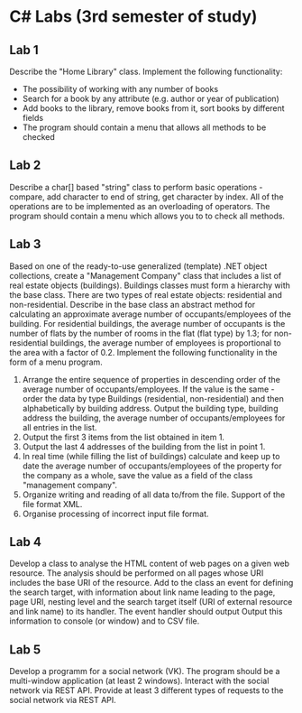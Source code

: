 # C# Labs (3rd semester of study)

## Lab 1
Describe the "Home Library" class.
Implement the following functionality:
- The possibility of working with any number of books 
- Search for a book by any attribute (e.g. author or year of publication)
- Add books to the library, remove books from it, sort books by different fields
- The program should contain a menu that allows all methods to be checked

## Lab 2
Describe a char[] based "string" class to perform basic operations - compare, add character to end of string, get character by index. All of the operations are to be implemented as an overloading of operators. The program should contain a menu which allows you to
to check all methods.

## Lab 3
Based on one of the ready-to-use generalized (template) .NET object collections, create a "Management Company" class that includes a list of real estate objects (buildings). Buildings classes must form a hierarchy with the base class. There are two types of real estate objects: residential and non-residential. Describe in the base class an abstract method for calculating an approximate average number of occupants/employees of the building. For residential buildings, the average number of occupants is the number of flats by the number of rooms in the flat (flat type) by 1.3; for non-residential buildings, the average number of employees is proportional to the area with a factor of 0.2. Implement the following functionality in the form of a menu program.
1. Arrange the entire sequence of properties in descending order of the average
number of occupants/employees. If the value is the same - order the data by type
Buildings (residential, non-residential) and then alphabetically by building address. Output the building type, building address
the building, the average number of occupants/employees for all entries in the list.
2. Output the first 3 items from the list obtained in item 1.
3. Output the last 4 addresses of the building from the list in point 1.
4. In real time (while filling the list of buildings) calculate and keep up to date
the average number of occupants/employees of the property for the
company as a whole, save the value as a field of the class "management company".
5. Organize writing and reading of all data to/from the file. Support of the file format
XML.
6. Organise processing of incorrect input file format.

## Lab 4
Develop a class to analyse the HTML content of web pages on a given web resource. The analysis should be performed on all pages whose URI includes the base URI of the resource. Add to the class an event for defining the search target, with information about link name leading to the page, page URI, nesting level and the search target itself (URI of external resource and link name) to its handler. The event handler should output Output this information to console (or window) and to CSV file.

## Lab 5
Develop a programm for a social network (VK). The program should be a multi-window application (at least 2 windows). Interact with the social network via REST API. Provide at least 3 different types of requests to the social network via REST API.

